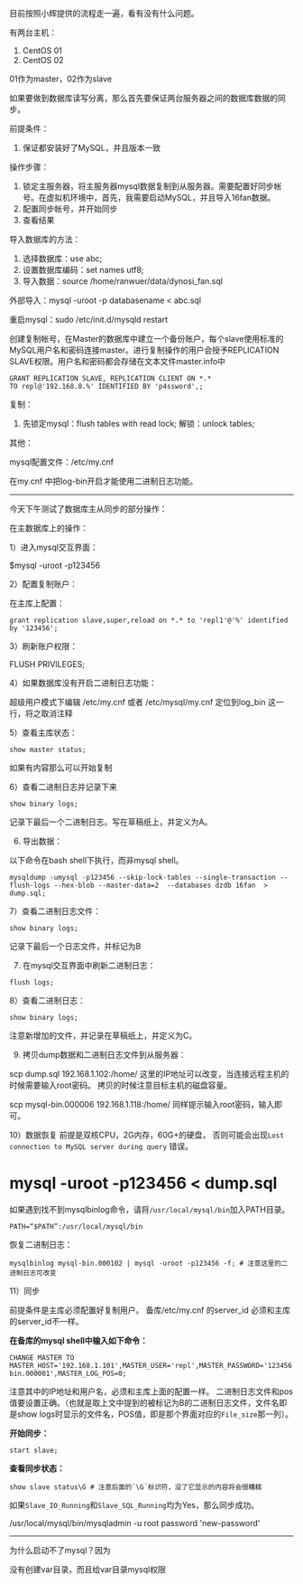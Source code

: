 目前按照小辉提供的流程走一遍，看有没有什么问题。

有两台主机：

1. CentOS 01
2. CentOS 02

01作为master，02作为slave

如果要做到数据库读写分离，那么首先要保证两台服务器之间的数据库数据的同步。

前提条件：

1. 保证都安装好了MySQL，并且版本一致

操作步骤：

1. 锁定主服务器，将主服务器mysql数据复制到从服务器。需要配置好同步帐号。在虚拟机环境中，首先，我需要启动MySQL，并且导入16fan数据。
2. 配置同步帐号，并开始同步
3. 查看结果

导入数据库的方法：

1. 选择数据库：use abc;
2. 设置数据库编码：set names utf8;
3. 导入数据：source /home/ranwuer/data/dynosi_fan.sql

外部导入：mysql -uroot -p databasename < abc.sql

重启mysql：sudo /etc/init.d/mysqld restart

创建复制帐号，在Master的数据库中建立一个备份账户，每个slave使用标准的MySQL用户名和密码连接master。进行复制操作的用户会授予REPLICATION SLAVE权限。用户名和密码都会存储在文本文件master.info中

```
GRANT REPLICATION SLAVE, REPLICATION CLIENT ON *.*
TO repl@'192.168.0.%' IDENTIFIED BY 'p4ssword',;
```

复制：

1. 先锁定mysql：flush tables with read lock; 解锁：unlock tables;



其他：

mysql配置文件：/etc/my.cnf

在my.cnf 中把log-bin开启才能使用二进制日志功能。

---

今天下午测试了数据库主从同步的部分操作：

在主数据库上的操作：

1）进入mysql交互界面：

$mysql -uroot -p123456

2）配置复制账户：

在主库上配置：
```
grant replication slave,super,reload on *.* to 'repl1'@'%' identified by '123456';
```

3）刷新账户权限：

FLUSH PRIVILEGES;

4）如果数据库没有开启二进制日志功能：

超级用户模式下编辑 /etc/my.cnf 或者 /etc/mysql/my.cnf
定位到log_bin 这一行，将之取消注释

5）查看主库状态：
```
show master status;
```

如果有内容那么可以开始复制

6）查看二进制日志并记录下来

```
show binary logs;
```

记录下最后一个二进制日志。写在草稿纸上，并定义为A。

6) 导出数据：

以下命令在bash shell下执行，而非mysql shell。
```
mysqldump -umysql -p123456 --skip-lock-tables --single-transaction --flush-logs --hex-blob --master-data=2  --databases dzdb 16fan  > dump.sql;
```
7）查看二进制日志文件：

```
show binary logs; 
```
记录下最后一个日志文件，并标记为B

7) 在mysql交互界面中刷新二进制日志：
```
flush logs;
```
8）查看二进制日志：
```
show binary logs;
```
注意新增加的文件，并记录在草稿纸上，并定义为C。

9) 拷贝dump数据和二进制日志文件到从服务器：

scp dump.sql 192.168.1.102:/home/
这里的IP地址可以改变，当连接远程主机的时候需要输入root密码。
拷贝的时候注意目标主机的磁盘容量。

scp mysql-bin.000006 192.168.1.118:/home/
同样提示输入root密码，输入即可。

10）数据恢复
前提是双核CPU，2G内存，60G+的硬盘，
否则可能会出现`Lost connection to MySQL server during query` 错误。
# mysql -uroot -p123456 < dump.sql

如果遇到找不到mysqlbinlog命令，请将`/usr/local/mysql/bin`加入PATH目录。

```
PATH=“$PATH”:/usr/local/mysql/bin
```

恢复二进制日志：

```
mysqlbinlog mysql-bin.000102 | mysql -uroot -p123456 -f; # 注意这里的二进制日志可改变
```

11）同步

前提条件是主库必须配置好复制用户。
备库/etc/my.cnf 的server_id 必须和主库的server_id不一样。

**在备库的mysql shell中输入如下命令：**

```
CHANGE MASTER TO MASTER_HOST='192.168.1.101',MASTER_USER='repl',MASTER_PASSWORD='123456',MASTER_LOG_FILE='mysql-bin.000001',MASTER_LOG_POS=0;
```

注意其中的IP地址和用户名，必须和主库上面的配置一样。
二进制日志文件和pos值要设置正确。（也就是取上文中提到的被标记为B的二进制日志文件，文件名即是show logs时显示的文件名，POS值，即是那个界面对应的`File_size`那一列）。

**开始同步：**

```
start slave;
```

**查看同步状态：**

```
show slave status\G # 注意后面的`\G`标识符，没了它显示的内容将会很糟糕
```

如果`Slave_IO_Running`和`Slave_SQL_Running`均为Yes，那么同步成功。


/usr/local/mysql/bin/mysqladmin -u root password 'new-password'

---

为什么启动不了mysql？因为

没有创建var目录，而且给var目录mysql权限
